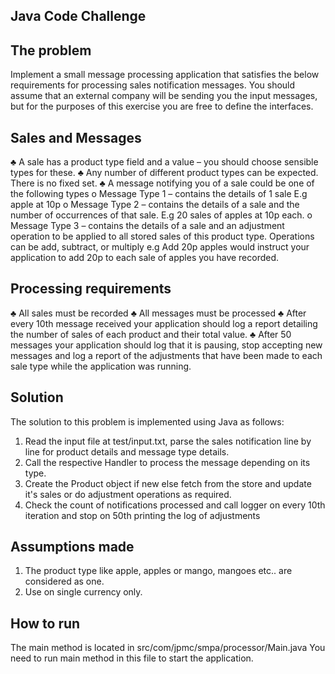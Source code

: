 
## Java Code Challenge

## The problem 
Implement a small message processing application that satisfies the below requirements for processing sales notification messages. You should assume that an external company will be sending you the input messages, but for the purposes of this exercise you are free to define the interfaces. 

## Sales and Messages 
♣	A sale has a product type field and a value – you should choose sensible types for these. 
♣	Any number of different product types can be expected. There is no fixed set. 
♣	A message notifying you of a sale could be one of the following types 
o Message Type 1 – contains the details of 1 sale E.g apple at 10p 
o Message Type 2 – contains the details of a sale and the number of occurrences of that sale.
E.g 20 sales of apples at 10p each. 
o Message Type 3 – contains the details of a sale and an adjustment operation to be applied to all stored sales of this product type. Operations can be add, subtract, or multiply e.g Add 20p apples would instruct your application to add 20p to each sale of apples you have recorded. 

## Processing requirements 
♣	All sales must be recorded 
♣	All messages must be processed 
♣	After every 10th message received your application should log a report detailing the number of sales of each product and their total value. 
♣	After 50 messages your application should log that it is pausing, stop accepting new messages and log a report of the adjustments that have been made to each sale type while the application was running. 


## Solution
 
The solution to this problem is implemented using Java as follows:

1. Read the input file at test/input.txt, parse the sales notification line by line for product details and message type details.
2. Call the respective Handler to process the message depending on its type.
3. Create the Product object if new else fetch from the store and update it's sales or do adjustment operations as required.
4. Check the count of notifications processed and call logger on every 10th iteration and stop on 50th printing the log of adjustments
 
## Assumptions made
 
1. The product type like apple, apples or mango, mangoes etc.. are considered as one.
2. Use on single currency only. 

   
## How to run

The main method is located in src/com/jpmc/smpa/processor/Main.java
You need to run main method in this file to start the application.

